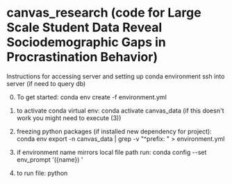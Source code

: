# canvas_research (code for Large Scale Student Data Reveal Sociodemographic Gaps in Procrastination Behavior)

Instructions for accessing server and setting up conda environment
ssh into server (if need to query db)

0. To get started:
conda env create -f environment.yml

1. to activate conda virtual env:
conda activate canvas_data (if this doesn't work you might need to execute (3))

2. freezing python packages (if installed new dependency for project):
conda env export -n canvas_data | grep -v "^prefix: " > environment.yml

3. if environment name mirrors local file path run: 
conda config --set env_prompt '({name}) '

4. to run file:
python <file path relative to git repo>
